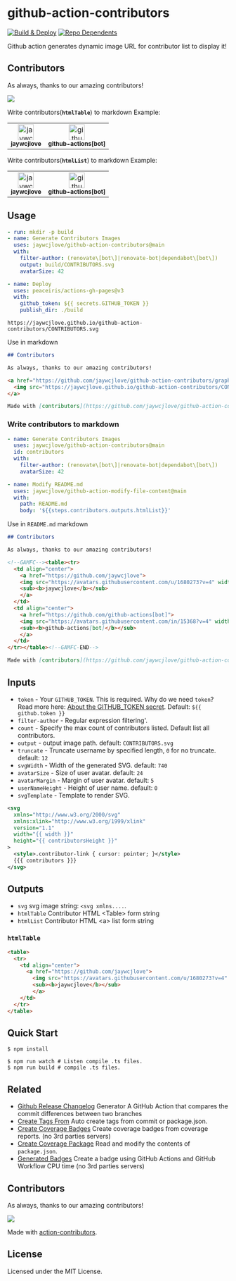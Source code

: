 github-action-contributors
===

[![Build & Deploy](https://github.com/jaywcjlove/github-action-contributors/actions/workflows/ci.yml/badge.svg)](https://github.com/jaywcjlove/github-action-contributors/actions/workflows/ci.yml)
[![Repo Dependents](https://badgen.net/github/dependents-repo/jaywcjlove/github-action-contributors)](https://github.com/jaywcjlove/github-action-contributors/network/dependents)

Github action generates dynamic image URL for contributor list to display it!

## Contributors

As always, thanks to our amazing contributors!

<a href="https://github.com/jaywcjlove/github-action-contributors/graphs/contributors">
  <img src="https://jaywcjlove.github.io/github-action-contributors/CONTRIBUTORS.svg" />
</a>

Write contributors(**`htmlTable`**) to markdown Example:

<!--GAMFC--><table><tr>
  <td align="center">
    <a href="https://github.com/jaywcjlove">
    <img src="https://avatars.githubusercontent.com/u/1680273?v=4" width="36;" alt="jaywcjlove"/><br />
    <sub><b>jaywcjlove</b></sub>
    </a>
  </td>
  <td align="center">
    <a href="https://github.com/github-actions[bot]">
    <img src="https://avatars.githubusercontent.com/in/15368?v=4" width="36;" alt="github-actions[bot]"/><br />
    <sub><b>github-actions[bot]</b></sub>
    </a>
  </td>
</tr></table><!--GAMFC-END-->


Write contributors(**`htmlList`**) to markdown Example:

<!--GAMFC--><table><tr>
  <td align="center">
    <a href="https://github.com/jaywcjlove">
    <img src="https://avatars.githubusercontent.com/u/1680273?v=4" width="36;" alt="jaywcjlove"/><br />
    <sub><b>jaywcjlove</b></sub>
    </a>
  </td>
  <td align="center">
    <a href="https://github.com/github-actions[bot]">
    <img src="https://avatars.githubusercontent.com/in/15368?v=4" width="36;" alt="github-actions[bot]"/><br />
    <sub><b>github-actions[bot]</b></sub>
    </a>
  </td>
</tr></table><!--GAMFC-END-->

## Usage

```yml
- run: mkdir -p build
- name: Generate Contributors Images
  uses: jaywcjlove/github-action-contributors@main
  with:
    filter-author: (renovate\[bot\]|renovate-bot|dependabot\[bot\])
    output: build/CONTRIBUTORS.svg
    avatarSize: 42

- name: Deploy
  uses: peaceiris/actions-gh-pages@v3
  with:
    github_token: ${{ secrets.GITHUB_TOKEN }}
    publish_dir: ./build
```

```
https://jaywcjlove.github.io/github-action-contributors/CONTRIBUTORS.svg
```

Use in markdown

```markdown
## Contributors

As always, thanks to our amazing contributors!

<a href="https://github.com/jaywcjlove/github-action-contributors/graphs/contributors">
  <img src="https://jaywcjlove.github.io/github-action-contributors/CONTRIBUTORS.svg" />
</a>

Made with [contributors](https://github.com/jaywcjlove/github-action-contributors).
```

### Write contributors to markdown

```yml
- name: Generate Contributors Images
  uses: jaywcjlove/github-action-contributors@main
  id: contributors
  with:
    filter-author: (renovate\[bot\]|renovate-bot|dependabot\[bot\])
    avatarSize: 42

- name: Modify README.md
  uses: jaywcjlove/github-action-modify-file-content@main
  with:
    path: README.md
    body: '${{steps.contributors.outputs.htmlList}}'
```

Use in `README.md` markdown

```markdown
## Contributors

As always, thanks to our amazing contributors!

<!--GAMFC--><table><tr>
  <td align="center">
    <a href="https://github.com/jaywcjlove">
    <img src="https://avatars.githubusercontent.com/u/1680273?v=4" width="36;" alt="jaywcjlove"/><br />
    <sub><b>jaywcjlove</b></sub>
    </a>
  </td>
  <td align="center">
    <a href="https://github.com/github-actions[bot]">
    <img src="https://avatars.githubusercontent.com/in/15368?v=4" width="36;" alt="github-actions[bot]"/><br />
    <sub><b>github-actions[bot]</b></sub>
    </a>
  </td>
</tr></table><!--GAMFC-END-->

Made with [contributors](https://github.com/jaywcjlove/github-action-contributors).
```

## Inputs

- `token` - Your `GITHUB_TOKEN`. This is required. Why do we need `token`? Read more here: [About the GITHUB_TOKEN secret](https://help.github.com/en/actions/automating-your-workflow-with-github-actions/authenticating-with-the-github_token#about-the-github_token-secret). Default: `${{ github.token }}`
- `filter-author` - Regular expression filtering'.
- `count` - Specify the max count of contributors listed. Default list all contributors.
- `output` - output image path. default: `CONTRIBUTORS.svg`
- `truncate` - Truncate username by specified length, `0` for no truncate. default: `12`
- `svgWidth` - Width of the generated SVG. default: `740`
- `avatarSize` - Size of user avatar. default: `24`
- `avatarMargin` - Margin of user avatar. default: `5`
- `userNameHeight` - Height of user name. default: `0`
- `svgTemplate` - Template to render SVG.

```xml
<svg
  xmlns="http://www.w3.org/2000/svg"
  xmlns:xlink="http://www.w3.org/1999/xlink"
  version="1.1"
  width="{{ width }}"
  height="{{ contributorsHeight }}"
>
  <style>.contributor-link { cursor: pointer; }</style>
  {{{ contributors }}}
</svg>
```

## Outputs

- `svg` svg image string: `<svg xmlns....`.
- `htmlTable` Contributor HTML \<Table> form string
- `htmlList` Contributor HTML \<a> list form string

### `htmlTable`

```html
<table>
  <tr>
    <td align="center">
      <a href="https://github.com/jaywcjlove">
        <img src="https://avatars.githubusercontent.com/u/1680273?v=4" width="36;" alt="jaywcjlove"/><br />
        <sub><b>jaywcjlove</b></sub>
        </a>
    </td>
  </tr>
</table>
```

## Quick Start

```shell
$ npm install

$ npm run watch # Listen compile .ts files.
$ npm run build # compile .ts files.
```

## Related

- [Github Release Changelog](https://github.com/jaywcjlove/changelog-generator) Generator A GitHub Action that compares the commit differences between two branches
- [Create Tags From](https://github.com/jaywcjlove/create-tag-action) Auto create tags from commit or package.json.
- [Create Coverage Badges](https://github.com/jaywcjlove/coverage-badges-cli) Create coverage badges from coverage reports. (no 3rd parties servers)
- [Create Coverage Package](https://github.com/jaywcjlove/github-action-packag) Read and modify the contents of `package.json`.
- [Generated Badges](https://github.com/jaywcjlove/generated-badges) Create a badge using GitHub Actions and GitHub Workflow CPU time (no 3rd parties servers)

## Contributors

As always, thanks to our amazing contributors!

<a href="https://github.com/jaywcjlove/github-action-contributors/graphs/contributors">
  <img src="https://jaywcjlove.github.io/github-action-contributors/CONTRIBUTORS.svg" />
</a>

Made with [action-contributors](https://github.com/jaywcjlove/github-action-contributors).

## License

Licensed under the MIT License.
